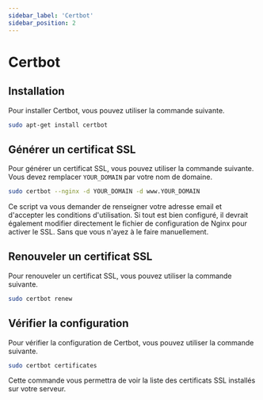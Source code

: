 ```yaml
---
sidebar_label: 'Certbot'
sidebar_position: 2
---
```


# Certbot

## Installation

Pour installer Certbot, vous pouvez utiliser la commande suivante.

```bash
sudo apt-get install certbot
```

## Générer un certificat SSL

Pour générer un certificat SSL, vous pouvez utiliser la commande suivante. Vous devez
remplacer `YOUR_DOMAIN` par votre nom de domaine.

```bash
sudo certbot --nginx -d YOUR_DOMAIN -d www.YOUR_DOMAIN
```

Ce script va vous demander de renseigner votre adresse email et d'accepter les conditions d'utilisation.
Si tout est bien configuré, il devrait également modifier directement le fichier de configuration de Nginx pour activer le SSL. Sans que vous n'ayez à le faire manuellement.

## Renouveler un certificat SSL

Pour renouveler un certificat SSL, vous pouvez utiliser la commande suivante.

```bash
sudo certbot renew
```

## Vérifier la configuration

Pour vérifier la configuration de Certbot, vous pouvez utiliser la commande suivante.

```bash
sudo certbot certificates
```

Cette commande vous permettra de voir la liste des certificats SSL installés sur votre serveur.